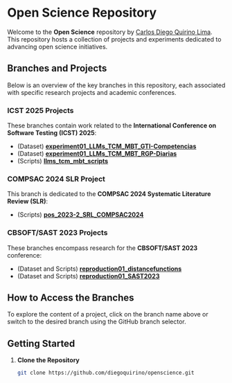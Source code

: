 # Open Science Repository

Welcome to the **Open Science** repository by [Carlos Diego Quirino Lima](https://github.com/diegoquirino). This repository hosts a collection of projects and experiments dedicated to advancing open science initiatives.

## Branches and Projects

Below is an overview of the key branches in this repository, each associated with specific research projects and academic conferences.

### ICST 2025 Projects

These branches contain work related to the **International Conference on Software Testing (ICST) 2025**:

- (Dataset) [**experiment01_LLMs_TCM_MBT_GTI-Competencias**](https://github.com/diegoquirino/openscience/tree/experiment01_LLMs_TCM_MBT_GTI-Competencias)
- (Dataset) [**experiment01_LLMs_TCM_MBT_RGP-Diarias**](https://github.com/diegoquirino/openscience/tree/experiment01_LLMs_TCM_MBT_RGP-Diarias)
- (Scripts) [**llms_tcm_mbt_scripts**](https://github.com/diegoquirino/openscience/tree/llms_tcm_mbt_scripts)

### COMPSAC 2024 SLR Project

This branch is dedicated to the **COMPSAC 2024 Systematic Literature Review (SLR)**:

- (Scripts) [**pos_2023-2_SRL_COMPSAC2024**](https://github.com/diegoquirino/openscience/tree/pos_2023-2_SRL_COMPSAC2024)

### CBSOFT/SAST 2023 Projects

These branches encompass research for the **CBSOFT/SAST 2023** conference:

- (Dataset and Scripts) [**reproduction01_distancefunctions**](https://github.com/diegoquirino/openscience/tree/reproduction01_distancefunctions)
- (Dataset and Scripts) [**reproduction01_SAST2023**](https://github.com/diegoquirino/openscience/tree/reproduction01_SAST2023)

## How to Access the Branches

To explore the content of a project, click on the branch name above or switch to the desired branch using the GitHub branch selector.

## Getting Started

1. **Clone the Repository**

   ```bash
   git clone https://github.com/diegoquirino/openscience.git
   ```
